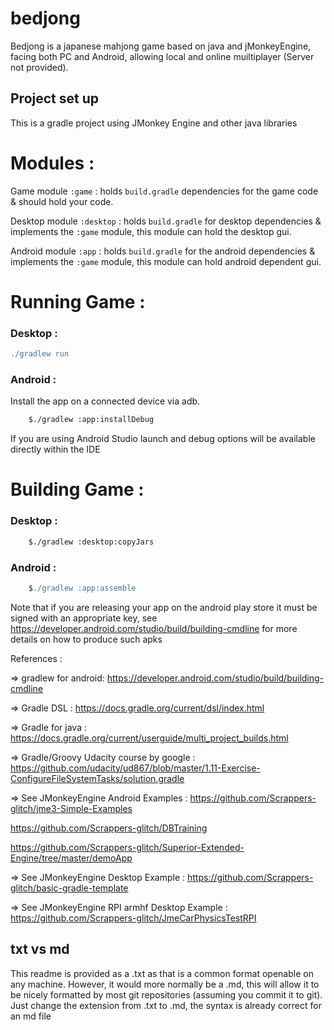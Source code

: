 # bedjong

Bedjong is a japanese mahjong game based on java and jMonkeyEngine, facing both PC and Android, allowing local and online muiltiplayer (Server not provided).

## Project set up
This is a gradle project using JMonkey Engine and other java libraries

# Modules : 

Game module `:game` : holds `build.gradle` dependencies for the game code & should hold your code.

Desktop module `:desktop` : holds `build.gradle` for desktop dependencies & implements the `:game` module, this module can hold the desktop gui.

Android module `:app` : holds `build.gradle` for the android dependencies & implements the `:game` module, this module can hold android dependent gui.


# Running Game : 

### Desktop : 

```gradle
./gradlew run
```


### Android : 

Install the app on a connected device via adb.

```bash
    $./gradlew :app:installDebug
```
If you are using Android Studio launch and debug options will be available directly within the IDE



# Building Game :

### Desktop :

```bash
    $./gradlew :desktop:copyJars
```

### Android : 
```gradle
    $./gradlew :app:assemble
```

Note that if you are releasing your app on the android play store it must be signed with an appropriate key, see
https://developer.android.com/studio/build/building-cmdline for more details on how to produce such apks

References : 

=> gradlew for android:
https://developer.android.com/studio/build/building-cmdline

=> Gradle DSL : https://docs.gradle.org/current/dsl/index.html

=> Gradle for java : https://docs.gradle.org/current/userguide/multi_project_builds.html

=> Gradle/Groovy Udacity course by google : https://github.com/udacity/ud867/blob/master/1.11-Exercise-ConfigureFileSystemTasks/solution.gradle


=> See JMonkeyEngine Android Examples : https://github.com/Scrappers-glitch/jme3-Simple-Examples

https://github.com/Scrappers-glitch/DBTraining

https://github.com/Scrappers-glitch/Superior-Extended-Engine/tree/master/demoApp


=> See JMonkeyEngine Desktop Example : https://github.com/Scrappers-glitch/basic-gradle-template

=> See JMonkeyEngine RPI armhf Desktop Example : https://github.com/Scrappers-glitch/JmeCarPhysicsTestRPI


## txt vs md

This readme is provided as a .txt as that is a common format openable on any machine. However, it would more normally be a .md, this will allow it to be nicely formatted by most git repositories (assuming you commit it to git). Just change the extension from .txt to .md, the syntax is already correct for an md file
